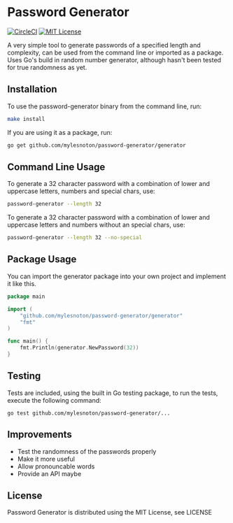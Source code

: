 # Password Generator

[![CircleCI](https://dl.circleci.com/status-badge/img/gh/mylesnoton/password-generator/tree/master.svg?style=svg)](https://dl.circleci.com/status-badge/redirect/gh/mylesnoton/password-generator/tree/master)
[![MIT License](http://img.shields.io/badge/license-MIT-blue.svg)](https://github.com/mylesnoton/password-generator/blob/master/LICENSE)

A very simple tool to generate passwords of a specified length and complexity, can be used from the command line or imported as a package. Uses Go's build in random number generator, although hasn't been tested for true randomness as yet.

## Installation

To use the password-generator binary from the command line, run:

```bash
make install
```

If you are using it as a package, run:

```bash
go get github.com/mylesnoton/password-generator/generator
```

## Command Line Usage

To generate a 32 character password with a combination of lower and uppercase letters, numbers and special chars, use:

```bash
password-generator --length 32
```

To generate a 32 character password with a combination of lower and uppercase letters and numbers without an special chars, use:

```bash
password-generator --length 32 --no-special
```

## Package Usage

You can import the generator package into your own project and implement it like this.

```go
package main

import (
    "github.com/mylesnoton/password-generator/generator"
    "fmt"
)

func main() {
    fmt.Println(generator.NewPassword(32))
}
```

## Testing

Tests are included, using the built in Go testing package, to run the tests, execute the following command:

`go test github.com/mylesnoton/password-generator/...`

## Improvements

* Test the randomness of the passwords properly
* Make it more useful
* Allow pronouncable words
* Provide an API maybe

## License

Password Generator is distributed using the MIT License, see LICENSE